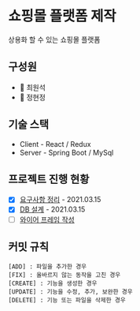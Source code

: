 # 쇼핑몰 플랫폼 제작

상용화 할 수 있는 쇼핑몰 플랫폼

## 구성원

-   👨 최원석
-   👩 정현정

## 기술 스택

-   Client - React / Redux
-   Server - Spring Boot / MySql

## 프로젝트 진행 현황

-   [x] [요구사항 정리](./planner/requirements.md) - 2021.03.15
-   [x] [DB 설계](./planner/er-diagram.md) - 2021.03.15
-   [ ] [와이어 프레임 작성](./planner/wireframe.md)

## 커밋 규칙

    [ADD] : 파일을 추가한 경우
    [FIX] : 올바르지 않는 동작을 고친 경우
    [CREATE] : 기능을 생성한 경우
    [UPDATE] : 기능을 수정, 추가, 보완한 경우
    [DELETE] : 기능 또는 파일을 삭제한 경우
